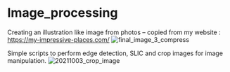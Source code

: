 # Image_processing
Creating an illustration like image from photos – copied from my website : https://my-impressive-places.com/
![final_image_3_compress](https://github.com/Masa-Ishimaru/Image_processing/assets/50325966/c8855830-dd0b-4760-b429-de63f9ef0eff)

Simple scripts to perform edge detection, SLIC and crop images for image manipulation.
![20211003_crop_image](https://user-images.githubusercontent.com/50325966/135735649-2dd18c6d-72c5-4ed0-b1c2-c2b71c1bf46e.jpg)
